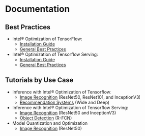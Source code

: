 # Documentation

## Best Practices

* Intel® Optimization of TensorFlow:
    * [Installation Guide](https://software.intel.com/en-us/articles/intel-optimization-for-tensorflow-installation-guide)
    * [General Best Practices](/docs/general/tensorflow/GeneralBestPractices.md)
* Intel® Optimization of Tensorflow Serving:
    * [Installation Guide](/docs/general/tensorflow_serving/InstallationGuide.md)
    * [General Best Practices](/docs/general/tensorflow_serving/GeneralBestPractices.md)
    
## Tutorials by Use Case

* Inference with Intel® Optimization of Tensorflow:
	* [Image Recognition](/docs/image_recognition/tensorflow/Tutorial.md) (ResNet50, ResNet101, and InceptionV3)
    * [Recommendation Systems](/docs/recommendation/tensorflow/Tutorial.md) (Wide and Deep)
* Inference with Intel® Optimization of Tensorflow Serving:
    * [Image Recognition](/docs/image_recognition/tensorflow_serving/Tutorial.md) (ResNet50 and InceptionV3)
    * [Object Detection](/docs/object_detection/tensorflow_serving/Tutorial.md) (R-FCN)
* Model Quantization and Optimization
    * [Image Recognition](/docs/image_recognition/quantization/Tutorial.md) (ResNet50)

